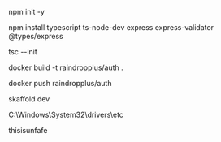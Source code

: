 npm init -y

npm install typescript ts-node-dev express express-validator @types/express

tsc --init

docker build -t raindropplus/auth .

docker push raindropplus/auth

skaffold dev

C:\Windows\System32\drivers\etc

thisisunfafe

